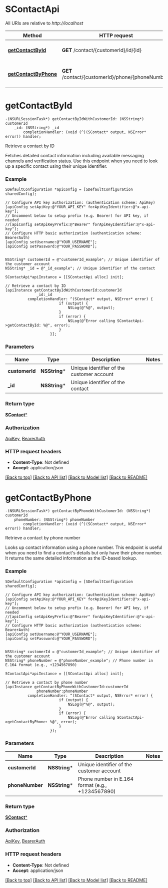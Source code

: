 # SContactApi

All URIs are relative to *http://localhost*

Method | HTTP request | Description
------------- | ------------- | -------------
[**getContactById**](SContactApi.md#getcontactbyid) | **GET** /contact/{customerId}/id/{id} | Retrieve a contact by ID
[**getContactByPhone**](SContactApi.md#getcontactbyphone) | **GET** /contact/{customerId}/phone/{phoneNumber} | Retrieve a contact by phone number


# **getContactById**
```objc
-(NSURLSessionTask*) getContactByIdWithCustomerId: (NSString*) customerId
    _id: (NSString*) _id
        completionHandler: (void (^)(SContact* output, NSError* error)) handler;
```

Retrieve a contact by ID

Fetches detailed contact information including available messaging channels and verification status. Use this endpoint when you need to look up a specific contact using their unique identifier.

### Example
```objc
SDefaultConfiguration *apiConfig = [SDefaultConfiguration sharedConfig];

// Configure API key authorization: (authentication scheme: ApiKey)
[apiConfig setApiKey:@"YOUR_API_KEY" forApiKeyIdentifier:@"x-api-key"];
// Uncomment below to setup prefix (e.g. Bearer) for API key, if needed
//[apiConfig setApiKeyPrefix:@"Bearer" forApiKeyIdentifier:@"x-api-key"];
// Configure HTTP basic authorization (authentication scheme: BearerAuth)
[apiConfig setUsername:@"YOUR_USERNAME"];
[apiConfig setPassword:@"YOUR_PASSWORD"];


NSString* customerId = @"customerId_example"; // Unique identifier of the customer account
NSString* _id = @"_id_example"; // Unique identifier of the contact

SContactApi*apiInstance = [[SContactApi alloc] init];

// Retrieve a contact by ID
[apiInstance getContactByIdWithCustomerId:customerId
              _id:_id
          completionHandler: ^(SContact* output, NSError* error) {
                        if (output) {
                            NSLog(@"%@", output);
                        }
                        if (error) {
                            NSLog(@"Error calling SContactApi->getContactById: %@", error);
                        }
                    }];
```

### Parameters

Name | Type | Description  | Notes
------------- | ------------- | ------------- | -------------
 **customerId** | **NSString***| Unique identifier of the customer account | 
 **_id** | **NSString***| Unique identifier of the contact | 

### Return type

[**SContact***](SContact.md)

### Authorization

[ApiKey](../README.md#ApiKey), [BearerAuth](../README.md#BearerAuth)

### HTTP request headers

 - **Content-Type**: Not defined
 - **Accept**: application/json

[[Back to top]](#) [[Back to API list]](../README.md#documentation-for-api-endpoints) [[Back to Model list]](../README.md#documentation-for-models) [[Back to README]](../README.md)

# **getContactByPhone**
```objc
-(NSURLSessionTask*) getContactByPhoneWithCustomerId: (NSString*) customerId
    phoneNumber: (NSString*) phoneNumber
        completionHandler: (void (^)(SContact* output, NSError* error)) handler;
```

Retrieve a contact by phone number

Looks up contact information using a phone number. This endpoint is useful when you need to find a contact's details but only have their phone number. It returns the same detailed information as the ID-based lookup.

### Example
```objc
SDefaultConfiguration *apiConfig = [SDefaultConfiguration sharedConfig];

// Configure API key authorization: (authentication scheme: ApiKey)
[apiConfig setApiKey:@"YOUR_API_KEY" forApiKeyIdentifier:@"x-api-key"];
// Uncomment below to setup prefix (e.g. Bearer) for API key, if needed
//[apiConfig setApiKeyPrefix:@"Bearer" forApiKeyIdentifier:@"x-api-key"];
// Configure HTTP basic authorization (authentication scheme: BearerAuth)
[apiConfig setUsername:@"YOUR_USERNAME"];
[apiConfig setPassword:@"YOUR_PASSWORD"];


NSString* customerId = @"customerId_example"; // Unique identifier of the customer account
NSString* phoneNumber = @"phoneNumber_example"; // Phone number in E.164 format (e.g., +1234567890)

SContactApi*apiInstance = [[SContactApi alloc] init];

// Retrieve a contact by phone number
[apiInstance getContactByPhoneWithCustomerId:customerId
              phoneNumber:phoneNumber
          completionHandler: ^(SContact* output, NSError* error) {
                        if (output) {
                            NSLog(@"%@", output);
                        }
                        if (error) {
                            NSLog(@"Error calling SContactApi->getContactByPhone: %@", error);
                        }
                    }];
```

### Parameters

Name | Type | Description  | Notes
------------- | ------------- | ------------- | -------------
 **customerId** | **NSString***| Unique identifier of the customer account | 
 **phoneNumber** | **NSString***| Phone number in E.164 format (e.g., +1234567890) | 

### Return type

[**SContact***](SContact.md)

### Authorization

[ApiKey](../README.md#ApiKey), [BearerAuth](../README.md#BearerAuth)

### HTTP request headers

 - **Content-Type**: Not defined
 - **Accept**: application/json

[[Back to top]](#) [[Back to API list]](../README.md#documentation-for-api-endpoints) [[Back to Model list]](../README.md#documentation-for-models) [[Back to README]](../README.md)

